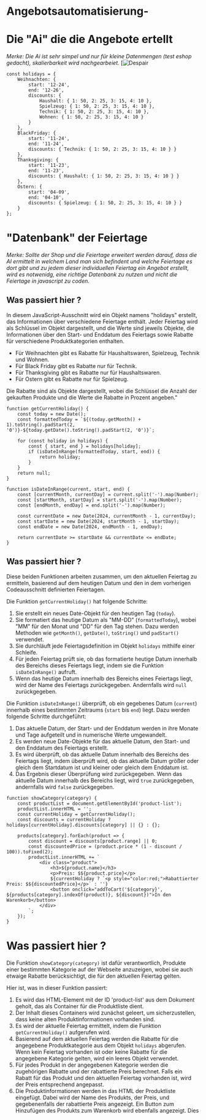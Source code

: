 # Angebotsautomatisierung-
# Die "Ai" die die Angebote ertellt 
_Merke: Die Ai ist sehr simpel und nur für kleine Datenmengen (test eshop gedacht), skalierbarkeit wird nachgearbeiet._
[![Despair](https://encrypted-tbn0.gstatic.com/images?q=tbn:ANd9GcSc_oXv8Xnem4y3E9_m-fx9qINax6zaA-M8uAp6nyRWa4ByQtdODwAcIrQHxpne0ehcz0I&usqp=CAU)
```
const holidays = {
    Weihnachten: {
        start: '12-24',
        end: '12-26',
        discounts: {
            Haushalt: { 1: 50, 2: 25, 3: 15, 4: 10 },
            Spielzeug: { 1: 50, 2: 25, 3: 15, 4: 10 },
            Technik: { 1: 50, 2: 25, 3: 15, 4: 10 },
            Wohnen: { 1: 50, 2: 25, 3: 15, 4: 10 }
        }
    },
    BlackFriday: {
        start: '11-24',
        end: '11-24',
        discounts: { Technik: { 1: 50, 2: 25, 3: 15, 4: 10 } }
    },
    Thanksgiving: {
        start: '11-23',
        end: '11-23',
        discounts: { Haushalt: { 1: 50, 2: 25, 3: 15, 4: 10 } }
    },
    Ostern: {
        start: '04-09',
        end: '04-10',
        discounts: { Spielzeug: { 1: 50, 2: 25, 3: 15, 4: 10 } }
    }
};
```
# "Datenbank" der Feiertage
_Merke: Sollte der Shop und die Feiertage erweitert werden darauf, dass die AI ermittelt in welchem Land man sich befindent und welche Feiertage es dort gibt und zu jedem dieser individuellen Feiertag ein Angebot erstellt, wird es notwenidg, eine richtige Datenbank zu nutzen und nicht die Feiertage in javascript zu coden._

## Was passiert hier ? 
In diesem JavaScript-Ausschnitt wird ein Objekt namens "holidays" erstellt, das Informationen über verschiedene Feiertage enthält. Jeder Feiertag wird als Schlüssel im Objekt dargestellt, und die Werte sind jeweils Objekte, die Informationen über den Start- und Enddatum des Feiertags sowie Rabatte für verschiedene Produktkategorien enthalten.

+ Für Weihnachten gibt es Rabatte für Haushaltswaren, Spielzeug, Technik und Wohnen.
+ Für Black Friday gibt es Rabatte nur für Technik.
+ Für Thanksgiving gibt es Rabatte nur für Haushaltswaren.
+ Für Ostern gibt es Rabatte nur für Spielzeug.

Die Rabatte sind als Objekte dargestellt, wobei die Schlüssel die Anzahl der gekauften Produkte und die Werte die Rabatte in Prozent angeben."




```
function getCurrentHoliday() {
    const today = new Date();
    const formattedToday = `${(today.getMonth() + 1).toString().padStart(2, '0')}-${today.getDate().toString().padStart(2, '0')}`;

    for (const holiday in holidays) {
        const { start, end } = holidays[holiday];
        if (isDateInRange(formattedToday, start, end)) {
            return holiday;
        }
    }
    return null;
}

function isDateInRange(current, start, end) {
    const [currentMonth, currentDay] = current.split('-').map(Number);
    const [startMonth, startDay] = start.split('-').map(Number);
    const [endMonth, endDay] = end.split('-').map(Number);

    const currentDate = new Date(2024, currentMonth - 1, currentDay);
    const startDate = new Date(2024, startMonth - 1, startDay);
    const endDate = new Date(2024, endMonth - 1, endDay);

    return currentDate >= startDate && currentDate <= endDate;
}
```
## Was passiert hier ?
Diese beiden Funktionen arbeiten zusammen, um den aktuellen Feiertag zu ermitteln, basierend auf dem heutigen Datum und den in dem vorherigen Codeausschnitt definierten Feiertagen.

Die Funktion `getCurrentHoliday()` hat folgende Schritte:

1. Sie erstellt ein neues Date-Objekt für den heutigen Tag (`today`).
2. Sie formatiert das heutige Datum als "MM-DD" (`formattedToday`), wobei "MM" für den Monat und "DD" für den Tag stehen. Dazu werden Methoden wie `getMonth()`, `getDate()`, `toString()` und `padStart()` verwendet.
3. Sie durchläuft jede Feiertagsdefinition im Objekt `holidays` mithilfe einer Schleife.
4. Für jeden Feiertag prüft sie, ob das formatierte heutige Datum innerhalb des Bereichs dieses Feiertags liegt, indem sie die Funktion `isDateInRange()` aufruft.
5. Wenn das heutige Datum innerhalb des Bereichs eines Feiertags liegt, wird der Name des Feiertags zurückgegeben. Andernfalls wird `null` zurückgegeben.

Die Funktion `isDateInRange()` überprüft, ob ein gegebenes Datum (`current`) innerhalb eines bestimmten Zeitraums (`start` bis `end`) liegt. Dazu werden folgende Schritte durchgeführt:

1. Das aktuelle Datum, der Start- und der Enddatum werden in ihre Monate und Tage aufgeteilt und in numerische Werte umgewandelt.
2. Es werden neue Date-Objekte für das aktuelle Datum, den Start- und den Enddatum des Feiertags erstellt.
3. Es wird überprüft, ob das aktuelle Datum innerhalb des Bereichs des Feiertags liegt, indem überprüft wird, ob das aktuelle Datum größer oder gleich dem Startdatum ist und kleiner oder gleich dem Enddatum ist.
4. Das Ergebnis dieser Überprüfung wird zurückgegeben. Wenn das aktuelle Datum innerhalb des Bereichs liegt, wird `true` zurückgegeben, andernfalls wird `false` zurückgegeben.

``` 
function showCategory(category) {
    const productList = document.getElementById('product-list');
    productList.innerHTML = '';
    const currentHoliday = getCurrentHoliday();
    const discounts = currentHoliday ? holidays[currentHoliday].discounts[category] || {} : {};

    products[category].forEach(product => {
        const discount = discounts[product.range] || 0;
        const discountedPrice = (product.price * (1 - discount / 100)).toFixed(2);
        productList.innerHTML += `
            <div class="product">
                <h3>${product.name}</h3>
                <p>Preis: $${product.price}</p>
                ${currentHoliday ? `<p style="color:red;">Rabattierter Preis: $${discountedPrice}</p>` : ''}
                <button onclick="addToCart('${category}', ${products[category].indexOf(product)}, ${discount})">In den Warenkorb</button>
            </div>
        `;
    });
}
```
# Was passiert hier ?

Die Funktion `showCategory(category)` ist dafür verantwortlich, Produkte einer bestimmten Kategorie auf der Webseite anzuzeigen, wobei sie auch etwaige Rabatte berücksichtigt, die für den aktuellen Feiertag gelten.

Hier ist, was in dieser Funktion passiert:

1. Es wird das HTML-Element mit der ID 'product-list' aus dem Dokument geholt, das als Container für die Produktliste dient.
2. Der Inhalt dieses Containers wird zunächst geleert, um sicherzustellen, dass keine alten Produktinformationen vorhanden sind.
3. Es wird der aktuelle Feiertag ermittelt, indem die Funktion `getCurrentHoliday()` aufgerufen wird.
4. Basierend auf dem aktuellen Feiertag werden die Rabatte für die angegebene Produktkategorie aus dem Objekt `holidays` abgerufen. Wenn kein Feiertag vorhanden ist oder keine Rabatte für die angegebene Kategorie gelten, wird ein leeres Objekt verwendet.
5. Für jedes Produkt in der angegebenen Kategorie werden die zugehörigen Rabatte und der rabattierte Preis berechnet. Falls ein Rabatt für das Produkt und den aktuellen Feiertag vorhanden ist, wird der Preis entsprechend angepasst.
6. Die Produktinformationen werden in das HTML der Produktliste eingefügt. Dabei wird der Name des Produkts, der Preis, und gegebenenfalls der rabattierte Preis angezeigt. Ein Button zum Hinzufügen des Produkts zum Warenkorb wird ebenfalls angezeigt. Dies